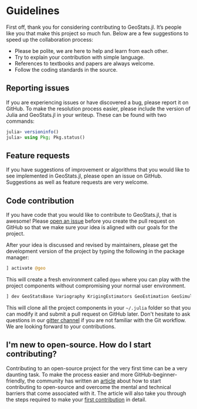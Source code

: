 # Guidelines

First off, thank you for considering contributing to GeoStats.jl.
It’s people like you that make this project so much fun.
Below are a few suggestions to speed up the collaboration process:

- Please be polite, we are here to help and learn from each other.
- Try to explain your contribution with simple language.
- References to textbooks and papers are always welcome.
- Follow the coding standards in the source.

## Reporting issues

If you are experiencing issues or have discovered a bug, please
report it on GitHub. To make the resolution process easier, please
include the version of Julia and GeoStats.jl in your writeup.
These can be found with two commands:

```julia
julia> versioninfo()
julia> using Pkg; Pkg.status()
```

## Feature requests

If you have suggestions of improvement or algorithms that you would like
to see implemented in GeoStats.jl, please open an issue on GitHub.
Suggestions as well as feature requests are very welcome.

## Code contribution

If you have code that you would like to contribute to GeoStats.jl,
that is awesome! Please [open an issue](https://github.com/JuliaEarth/GeoStats.jl/issues)
before you create the pull request on GitHub so that we make sure
your idea is aligned with our goals for the project.

After your idea is discussed and revised by maintainers, please get
the development version of the project by typing the following in
the package manager:

```julia
] activate @geo
```

This will create a fresh environment called `@geo` where you can
play with the project components without compromising your normal
user environment.

```julia
] dev GeoStatsBase Variography KrigingEstimators GeoEstimation GeoSimulation PointPatterns GeoStats
```

This will clone all the project components in your `~/.julia` folder so
that you can modify it and submit a pull request on GitHub later. Don't
hesitate to ask questions in our [gitter channel](https://gitter.im/JuliaEarth/GeoStats.jl)
if you are not familiar with the Git workflow. We are looking forward
to your contributions.

## I'm new to open-source. How do I start contributing?

Contributing to an open-source project for the very first time can be a very daunting task.
To make the process easier and more GitHub-beginner-friendly, the community has written
an [article](https://invenia.github.io/blog/2021/01/29/contribute-open-source) about how
to start contributing to open-source and overcome the mental and technical barriers that
come associated with it. The article will also take you through the steps required to make
your [first contribution](https://github.com/firstcontributions/first-contributions) in detail.
